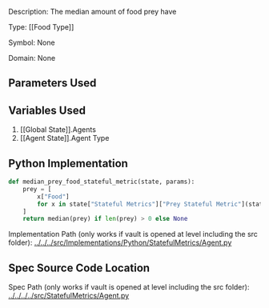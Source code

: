 Description: The median amount of food prey have

Type: [[Food Type]]

Symbol: None

Domain: None

## Parameters Used

## Variables Used
1. [[Global State]].Agents
2. [[Agent State]].Agent Type

## Python Implementation
```python
def median_prey_food_stateful_metric(state, params):
    prey = [
        x["Food"]
        for x in state["Stateful Metrics"]["Prey Stateful Metric"](state, params)
    ]
    return median(prey) if len(prey) > 0 else None
```
Implementation Path (only works if vault is opened at level including the src folder): [../../../src/Implementations/Python/StatefulMetrics/Agent.py](../../../src/Implementations/Python/StatefulMetrics/Agent.py)

## Spec Source Code Location

Spec Path (only works if vault is opened at level including the src folder): [../../../../src/StatefulMetrics/Agent.py](../../../../src/StatefulMetrics/Agent.py)

